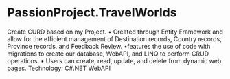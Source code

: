 # PassionProject.TravelWorlds

Create CURD based on my Project.
• Created through Entity Framework and allow for the efficient management of Destination records, Country records, Province records, and Feedback Review.
•features the use of code with migrations to create our database, WebAPI, and LINQ to perform CRUD operations. 
• Users can create, read, update, and delete from dynamic web pages.
Technology: C#.NET WebAPI 
